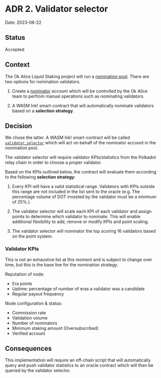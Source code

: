 # ADR 2. Validator selector

Date: 2023-06-22

## Status

Accepted

## Context

The Ok Alice Liquid Staking project will run a [nomination pool](ttps://wiki.polkadot.network/docs/learn-nomination-pools). There are two options for nomination validators.

1. Create a [nominator](https://wiki.polkadot.network/docs/learn-nominator) account which will be controlled by the Ok Alice team to perfrom manual operations such as nominating validators.

2. A WASM Ink! smart-contract that will automatically nominate validators based on a **selection strategy**.

## Decision

We chose the latter. A WASM Ink! smart-contract will be called [`validator_selector`](../../contracts/validator_selector/) which will act on behalf of the nominator account in the nomination pool.

The validator selector will require validator KPIs/statistics from the Polkadot relay chain in order to choose a proper validator.

Based on the KPIs outlined below, the contract will evaluate them according to the following **selection strategy**:

1. Every KPI will have a valid statistical range. Validators with KPIs outside this range are not included in the list sent to the oracle (e.g. The percentage volume of DOT invested by the validator must be a minimum of 25%.).

2. The validator selector will scale each KPI of each validator and assign points to determine which validator to nominate. This will enable additional flexibility to add, remove or modify KPIs and point scaling.

3. The validator selector will nominator the top scoring 16 validators based on the point system.

### Validator KPIs

This is not an exhaustive list at this moment and is subject to change over time, but this is the base line for the nomination strategy.

Reputation of node:

- Era points
- Uptime: percentage of number of eras a validator was a candidate
- Regular payout frequency

Node configuration & status:

- Commission rate
- Validation volume
- Number of nominators
- Minimum staking amount (Oversubscribed)
- Verified account

## Consequences

This implementation will require an off-chain script that will automatically query and push validator statistics to an oracle contract which will then be queried by the validator selector.
